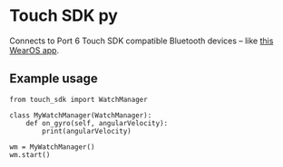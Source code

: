 # Touch SDK py

Connects to Port 6 Touch SDK compatible Bluetooth devices – like [this WearOS app](https://play.google.com/store/apps/details?id=io.port6.watchbridge).

## Example usage
```
from touch_sdk import WatchManager

class MyWatchManager(WatchManager):
    def on_gyro(self, angularVelocity):
        print(angularVelocity)

wm = MyWatchManager()
wm.start()
```